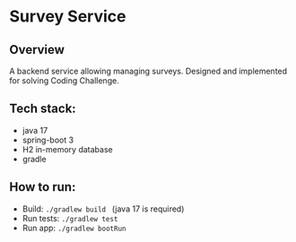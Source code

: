 # Survey Service

## Overview 
A backend service allowing managing surveys.
Designed and implemented for solving Coding Challenge.

## Tech stack:
- java 17
- spring-boot 3
- H2 in-memory database
- gradle

## How to run:
- Build: ```./gradlew build ``` (java 17 is required)
- Run tests: ```./gradlew test ``` 
- Run app: ```./gradlew bootRun ```


